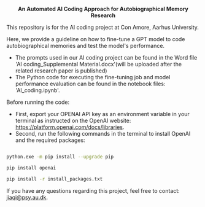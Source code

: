 <p align="center"><strong>An Automated AI Coding Approach for Autobiographical Memory Research</strong></p>

This repository is for the AI coding project at Con Amore, Aarhus University.

Here, we provide a guideline on how to fine-tune a GPT model to code autobiographical memories and test the model's performance.   
- The prompts used in our AI coding project can be found in the Word file 'AI coding_Supplemental Material.docx'(will be uploaded after the related research paper is published)  
- The Python code for executing the fine-tuning job and model performance evaluation can be found in the notebook files: 'AI_coding.ipynb'.


Before running the code:  
- First, export your OPENAI API key as an environment variable in your terminal as instructed on the OpenAI website: https://platform.openai.com/docs/libraries.  
- Second, run the following commands in the terminal to install OpenAI and the required packages:

```bash

python.exe -m pip install --upgrade pip 

pip install openai    

pip install -r install_packages.txt
```


If you have any questions regarding this project, feel free to contact: jiaqi@psy.au.dk.

